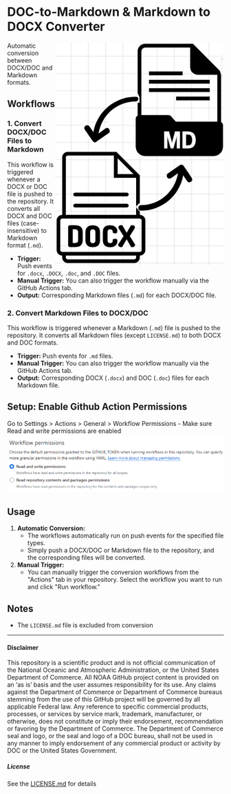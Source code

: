 # DOC-to-Markdown & Markdown to DOCX Converter
<img src="./images/icon.png" align="right" alt="logo"/>

Automatic conversion between DOCX/DOC and Markdown formats.

## Workflows

### 1. Convert DOCX/DOC Files to Markdown

This workflow is triggered whenever a DOCX or DOC file is pushed to the
repository. It converts all DOCX and DOC files (case-insensitive) to
Markdown format (`.md`).

-   **Trigger:** Push events for `.docx`, `.DOCX`, `.doc`, and `.DOC`
    files.
-   **Manual Trigger:** You can also trigger the workflow manually via
    the GitHub Actions tab.
-   **Output:** Corresponding Markdown files (`.md`) for each DOCX/DOC
    file.

### 2. Convert Markdown Files to DOCX/DOC

This workflow is triggered whenever a Markdown (`.md`) file is pushed to
the repository. It converts all Markdown files (except `LICENSE.md`) to
both DOCX and DOC formats.

-   **Trigger:** Push events for `.md` files.
-   **Manual Trigger:** You can also trigger the workflow manually via
    the GitHub Actions tab.
-   **Output:** Corresponding DOCX (`.docx`) and DOC (`.doc`) files for
    each Markdown file.

## Setup: Enable Github Action Permissions

Go to Settings \> Actions \> General \> Workflow Permissions - Make sure
Read and write permissions are enabled
![image](./images/s01.png)

## Usage

1.  **Automatic Conversion:**
    -   The workflows automatically run on push events for the specified
        file types.
    -   Simply push a DOCX/DOC or Markdown file to the repository, and
        the corresponding files will be converted.
2.  **Manual Trigger:**
    -   You can manually trigger the conversion workflows from the
        "Actions" tab in your repository. Select the workflow you want
        to run and click "Run workflow."

## Notes
-   The `LICENSE.md` file is excluded from conversion

----------
#### Disclaimer
This repository is a scientific product and is not official communication of the National Oceanic and Atmospheric Administration, or the United States Department of Commerce. All NOAA GitHub project content is provided on an ‘as is’ basis and the user assumes responsibility for its use. Any claims against the Department of Commerce or Department of Commerce bureaus stemming from the use of this GitHub project will be governed by all applicable Federal law. Any reference to specific commercial products, processes, or services by service mark, trademark, manufacturer, or otherwise, does not constitute or imply their endorsement, recommendation or favoring by the Department of Commerce. The Department of Commerce seal and logo, or the seal and logo of a DOC bureau, shall not be used in any manner to imply endorsement of any commercial product or activity by DOC or the United States Government.

##### License
See the [LICENSE.md](./LICENSE.md) for details
